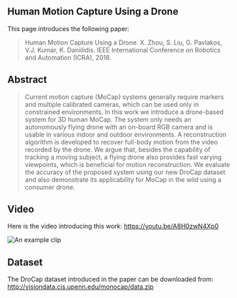 ## Human Motion Capture Using a Drone
This page introduces the following paper:
>Human Motion Capture Using a Drone.
X. Zhou, S. Liu, G. Pavlakos, V.J. Kumar, K. Daniilidis.
IEEE International Conference on Robotics and Automation (ICRA), 2018.

## Abstract
>Current motion capture (MoCap) systems generally require markers and multiple calibrated cameras, which can be used only in constrained environments. In this work we introduce a drone-based system for 3D human MoCap. The system only needs an autonomously flying drone with an on-board RGB camera and is usable in various indoor and outdoor environments. A reconstruction algorithm is developed to recover full-body motion from the video recorded by the drone. We argue that, besides the capability of tracking a moving subject, a flying drone also provides fast varying viewpoints, which is beneficial for motion reconstruction. We evaluate the accuracy of the proposed system using our new DroCap dataset and also demonstrate its applicability for MoCap in the wild using a consumer drone.

## Video
Here is the video introducing this work: 
https://youtu.be/A8H0zwN4Xp0


![An example clip](https://github.com/daniilidis-group/drocap/blob/master/Soccer2.gif)

## Dataset
The DroCap dataset introduced in the paper can be downloaded from:
http://visiondata.cis.upenn.edu/monocap/data.zip
